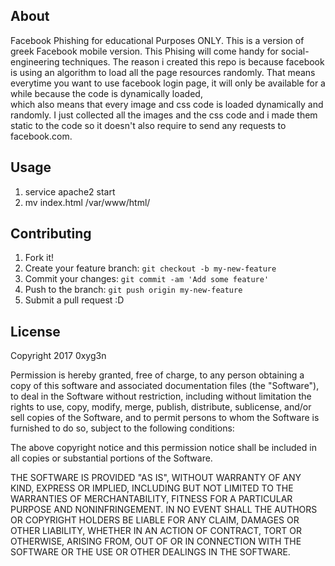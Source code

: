 ## About
Facebook Phishing for educational Purposes ONLY.
This is a version of greek Facebook mobile version.
This Phising will come handy for social-engineering techniques.
The reason i created this repo is because facebook is using an algorithm to load all the page resources randomly.
That means everytime you want to use facebook login page, it will only be available for a while because the code is dynamically loaded,  
which also means that every image and css code is loaded dynamically and randomly.
I just collected all the images and the css code and i made them static to the code so it doesn't also require to send any requests to facebook.com.
 
## Usage
1. service apache2 start
2. mv index.html /var/www/html/


## Contributing
1. Fork it!
2. Create your feature branch: `git checkout -b my-new-feature`
3. Commit your changes: `git commit -am 'Add some feature'`
4. Push to the branch: `git push origin my-new-feature`
5. Submit a pull request :D


## License

Copyright 2017 0xyg3n

Permission is hereby granted, free of charge, to any person obtaining a copy of this software and associated documentation files (the "Software"), to deal in the Software without restriction, including without limitation the rights to use, copy, modify, merge, publish, distribute, sublicense, and/or sell copies of the Software, and to permit persons to whom the Software is furnished to do so, subject to the following conditions:

The above copyright notice and this permission notice shall be included in all copies or substantial portions of the Software.

THE SOFTWARE IS PROVIDED "AS IS", WITHOUT WARRANTY OF ANY KIND, EXPRESS OR IMPLIED, INCLUDING BUT NOT LIMITED TO THE WARRANTIES OF MERCHANTABILITY, FITNESS FOR A PARTICULAR PURPOSE AND NONINFRINGEMENT. IN NO EVENT SHALL THE AUTHORS OR COPYRIGHT HOLDERS BE LIABLE FOR ANY CLAIM, DAMAGES OR OTHER LIABILITY, WHETHER IN AN ACTION OF CONTRACT, TORT OR OTHERWISE, ARISING FROM, OUT OF OR IN CONNECTION WITH THE SOFTWARE OR THE USE OR OTHER DEALINGS IN THE SOFTWARE.
